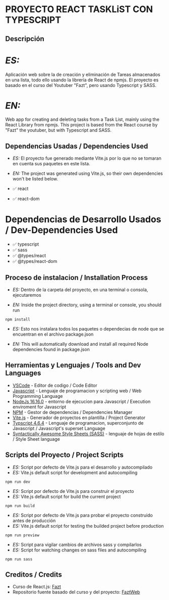 # PROYECTO REACT TASKLiST CON TYPESCRIPT

## Descripción

# _ES:_

Aplicación web sobre la de creación y eliminación de Tareas almacenados en una lista, todo ello usando la librería de React de npmjs. El proyecto es basado en el curso del Youtuber "Fazt", pero usando Typescript y SASS.

# _EN:_

Web app for creating and deleting tasks from a Task List, mainly using the React Library from npmjs. This project is based from the React course by "Fazt" the youtuber, but with Typescript and SASS.

## Dependencias Usadas / Dependencies Used

- _ES:_ El proyecto fue generado mediante Vite.js por lo que no se tomaran en cuenta sus paquetes en este lista.

- _EN:_ The project was generated using Vite.js, so their own dependencies won't be listed below.

- ✅ react
- ✅ react-dom

# Dependencias de Desarrollo Usados / Dev-Dependencies Used

- ✅ typescript
- ✅ sass
- ✅ @types/react
- ✅ @types/react-dom

## Proceso de instalacion / Installation Process

- _ES:_ Dentro de la carpeta del proyecto, en una terminal o consola, ejecutaremos

- _EN:_ Inside the project directory, using a terminal or console, you should run

```
npm install
```

- _ES:_ Esto nos instalara todos los paquetes o dependecias de node que se encuentran en el archivo package.json

- _EN:_ This will automatically download and install all required Node dependencies found in package.json

## Herramientas y Lenguajes / Tools and Dev Languages

- [VSCode](https://code.visualstudio.com/) - Editor de codigo / Code Editor
- [Javascript](https://developer.mozilla.org/es/docs/Web/JavaScript) - Lenguaje de programacion y scripting web / Web Programming Language
- [NodeJs 16.16.0](https://nodejs.org/es/download/) - entorno de ejecucion para Javascript / Execution enviroment for Javascript
- [NPM](https://www.npmjs.com/) - Gestor de dependencias / Dependencies Manager
- [Vite.js](https://vitejs.dev/) - Generador de proyectos en plantilla / Project Generator
- [Typscript 4.6.4](https://www.typescriptlang.org/) - Lenguaje de programacion, superconjunto de Javascript / Javascript's superset Language
- [Syntactically Awesome Style Sheets (SASS)](https://sass-lang.com/) - lenguaje de hojas de estilo / Style Sheet language

## Scripts del Proyecto / Project Scripts

- _ES:_ Script por defecto de Vite.js para el desarrollo y autocompilado
- _ES:_ Vite.js default script for development and autocompiling

```
npm run dev
```

- _ES:_ Script por defecto de Vite.js para construir el proyecto
- _ES:_ Vite.js default script for build the current project

```
npm run build
```

- _ES:_ Script por defecto de Vite.js para probar el proyecto construido antes de producción
- _ES:_ Vite.js default script for testing the builded project before production

```
npm run preview
```

- _ES:_ Script para vigilar cambios de archivos sass y compilarlos
- _ES:_ Script for watching changes on sass files and autocompiling

```
npm run sass
```

## Creditos / Credits

- Curso de React.js: [Fazt](https://www.youtube.com/watch?v=rLoWMU4L_qE)
- Repositorio fuente basado del curso y del proyecto: [FaztWeb](https://github.com/FaztWeb/react-tasks-example)

